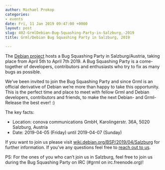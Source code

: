 ```yaml
---
author: Michael Prokop
categories:
- events
date: Fri, 11 Jan 2019 09:47:00 +0000
layout: post
slug: 402-GrmlDebian-Bug-Squashing-Party-in-Salzburg,-2019
title: Grml/Debian Bug Squashing Party in Salzburg, 2019

---
```

The [Debian project](https://www.debian.org/) hosts a Bug Squashing Party in Salzburg/Austria, taking place from April 5th to April 7th 2019\. A Bug Squashing Party is a come\-together of developers, contributors and enthusiasts who try to fix as many bugs as possible.

We’ve been invited to join the Bug Squashing Party and since Grml is an official derivative of Debian we’re more than happy to take this opportunity. This is the perfect time and place to meet with fellow Grml and Debian developers, contributors and friends, to make the next Debian\- and Grml\-Release the best ever! :)

The key facts:

* Location: conova communications GmbH, Karolingerstr. 36A, 5020 Salzburg, Austria
* Date: 2019\-04\-05 (Friday) until 2019\-04\-07 (Sunday)

If you want to join us please visit [wiki.debian.org/BSP/2019/04/Salzburg](https://wiki.debian.org/BSP/2019/04/Salzburg "Debian BSP Salzburg") for further information. If you’ve any questions feel free to [reach out to us](https://grml.org/contact/ "contact information").

PS: For the ones of you who can’t join us in Salzburg, feel free to join us during the Bug Squashing Party on IRC (\#grml on irc.freenode.org)!
